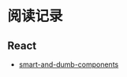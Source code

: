 # 阅读记录

## React

* [smart-and-dumb-components](https://medium.com/@dan_abramov/smart-and-dumb-components-7ca2f9a7c7d0)
